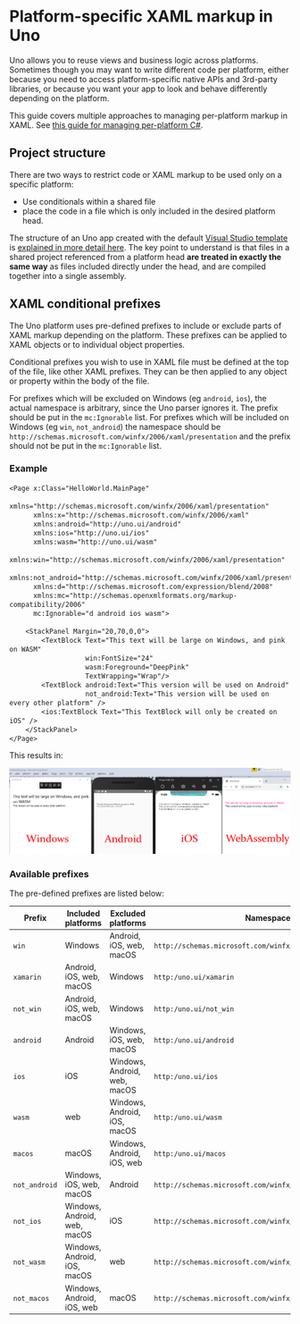 # Platform-specific XAML markup in Uno

Uno allows you to reuse views and business logic across platforms. Sometimes though you may want to write different code per platform, either because you need to access platform-specific native APIs and 3rd-party libraries, or because you want your app to look and behave differently depending on the platform. 

This guide covers multiple approaches to managing per-platform markup in XAML. See [this guide for managing per-platform C#](platform-specific-csharp.md).

## Project structure

There are two ways to restrict code or XAML markup to be used only on a specific platform:
 * Use conditionals within a shared file
 * place the code in a file which is only included in the desired platform head.
 
 The structure of an Uno app created with the default [Visual Studio template](https://marketplace.visualstudio.com/items?itemName=nventivecorp.uno-platform-addin) is [explained in more detail here](uno-app-solution-structure.md). The key point to understand is that files in a shared project referenced from a platform head **are treated in exactly the same way** as files included directly under the head, and are compiled together into a single assembly.

## XAML conditional prefixes

The Uno platform uses pre-defined prefixes to include or exclude parts of XAML markup depending on the platform. These prefixes can be applied to XAML objects or to individual object properties.

Conditional prefixes you wish to use in XAML file must be defined at the top of the file, like other XAML prefixes. They can be then applied to any object or property within the body of the file.

For prefixes which will be excluded on Windows (eg `android`, `ios`), the actual namespace is arbitrary, since the Uno parser ignores it. The prefix should be put in the `mc:Ignorable` list. For prefixes which will be included on Windows (eg `win`, `not_android`) the namespace should be `http://schemas.microsoft.com/winfx/2006/xaml/presentation` and the prefix should not be put in the `mc:Ignorable` list.

### Example

```xaml
<Page x:Class="HelloWorld.MainPage"
	  xmlns="http://schemas.microsoft.com/winfx/2006/xaml/presentation"
	  xmlns:x="http://schemas.microsoft.com/winfx/2006/xaml"
	  xmlns:android="http://uno.ui/android"
	  xmlns:ios="http://uno.ui/ios"
	  xmlns:wasm="http://uno.ui/wasm"
	  xmlns:win="http://schemas.microsoft.com/winfx/2006/xaml/presentation"
	  xmlns:not_android="http://schemas.microsoft.com/winfx/2006/xaml/presentation"
	  xmlns:d="http://schemas.microsoft.com/expression/blend/2008"
	  xmlns:mc="http://schemas.openxmlformats.org/markup-compatibility/2006"
	  mc:Ignorable="d android ios wasm">

	<StackPanel Margin="20,70,0,0">
		<TextBlock Text="This text will be large on Windows, and pink on WASM"
				   win:FontSize="24"
				   wasm:Foreground="DeepPink"
				   TextWrapping="Wrap"/>
		<TextBlock android:Text="This version will be used on Android"
				   not_android:Text="This version will be used on every other platform" />
		<ios:TextBlock Text="This TextBlock will only be created on iOS" />
	</StackPanel>
</Page>
```

This results in:

![Visual output](Assets/platform-specific-xaml.png)

### Available prefixes

The pre-defined prefixes are listed below:

| Prefix        | Included platforms           | Excluded platforms           | Namespace                                                   | Put in `mc:Ignorable`? |
|---------------|------------------------------|------------------------------|-------------------------------------------------------------|------------------------|
| `win`         | Windows                      | Android, iOS, web, macOS     | `http://schemas.microsoft.com/winfx/2006/xaml/presentation` | no                     |
| `xamarin`     | Android, iOS, web, macOS     | Windows                      | `http:/uno.ui/xamarin`                | yes                    |
| `not_win`     | Android, iOS, web, macOS     | Windows                      | `http:/uno.ui/not_win`                | yes                    |
| `android`     | Android                      | Windows, iOS, web, macOS     | `http:/uno.ui/android`                | yes                    |
| `ios`         | iOS                          | Windows, Android, web, macOS | `http:/uno.ui/ios`                    | yes                    |
| `wasm`        | web                          | Windows, Android, iOS, macOS | `http:/uno.ui/wasm`                   | yes                    |
| `macos`       | macOS                        | Windows, Android, iOS, web   | `http:/uno.ui/macos`                  | yes                    |
| `not_android` | Windows, iOS, web, macOS     | Android                      | `http://schemas.microsoft.com/winfx/2006/xaml/presentation` | no                     |
| `not_ios`     | Windows, Android, web, macOS | iOS                          | `http://schemas.microsoft.com/winfx/2006/xaml/presentation` | no                     |
| `not_wasm`    | Windows, Android, iOS, macOS | web                          | `http://schemas.microsoft.com/winfx/2006/xaml/presentation` | no                     |
| `not_macos`   | Windows, Android, iOS, web   | macOS                        | `http://schemas.microsoft.com/winfx/2006/xaml/presentation` | no                     |